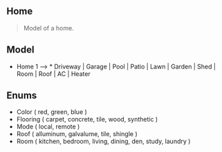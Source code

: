 Home
----
>Model of a home.

Model
-----
* Home 1 --> * Driveway | Garage | Pool | Patio | Lawn | Garden | Shed | Room | Roof | AC | Heater

Enums
-----
* Color ( red, green, blue )
* Flooring ( carpet, concrete, tile, wood, synthetic )
* Mode ( local, remote )
* Roof ( alluminum, galvalume, tile, shingle )
* Room ( kitchen, bedroom, living, dining, den, study, laundry )